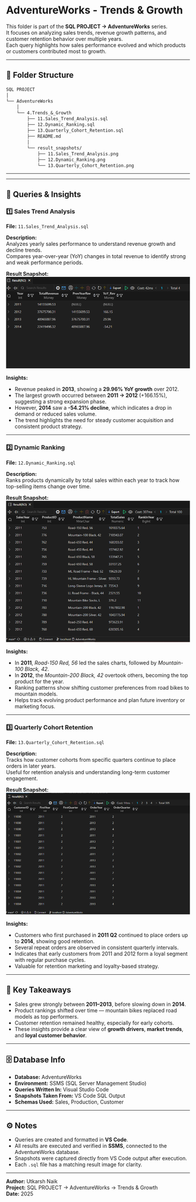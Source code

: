 # AdventureWorks - Trends & Growth

This folder is part of the **SQL PROJECT → AdventureWorks** series.  
It focuses on analyzing sales trends, revenue growth patterns, and customer retention behavior over multiple years.  
Each query highlights how sales performance evolved and which products or customers contributed most to growth.

---

## 📂 Folder Structure
```
SQL PROJECT
│
└── AdventureWorks
    │
    └── 4.Trends_&_Growth
        ├── 11.Sales_Trend_Analysis.sql
        ├── 12.Dynamic_Ranking.sql
        ├── 13.Quarterly_Cohort_Retention.sql
        ├── README.md
        │
        └── result_snapshots/
            ├── 11.Sales_Trend_Analysis.png
            ├── 12.Dynamic_Ranking.png
            └── 13.Quarterly_Cohort_Retention.png
```
---


---

## 🧩 Queries & Insights

### 1️⃣ Sales Trend Analysis  
**File:** `11.Sales_Trend_Analysis.sql`

**Description:**  
Analyzes yearly sales performance to understand revenue growth and decline trends.  
Compares year-over-year (YoY) changes in total revenue to identify strong and weak performance periods.

**Result Snapshot:**  
![Sales Trend Analysis](result_snapshots/11.Sales_Trend_Analysis.png)

**Insights:**  
- Revenue peaked in **2013**, showing a **29.96% YoY growth** over 2012.  
- The largest growth occurred between **2011 → 2012** (+166.15%), suggesting a strong expansion phase.  
- However, **2014** saw a **-54.21% decline**, which indicates a drop in demand or reduced sales volume.  
- The trend highlights the need for steady customer acquisition and consistent product strategy.

---

### 2️⃣ Dynamic Ranking  
**File:** `12.Dynamic_Ranking.sql`

**Description:**  
Ranks products dynamically by total sales within each year to track how top-selling items change over time.

**Result Snapshot:**  
![Dynamic Ranking](result_snapshots/12.Dynamic_Ranking.png)

**Insights:**  
- In **2011**, *Road-150 Red, 56* led the sales charts, followed by *Mountain-100 Black, 42*.  
- In **2012**, the *Mountain-200 Black, 42* overtook others, becoming the top product for the year.  
- Ranking patterns show shifting customer preferences from road bikes to mountain models.  
- Helps track evolving product performance and plan future inventory or marketing focus.

---

### 3️⃣ Quarterly Cohort Retention  
**File:** `13.Quarterly_Cohort_Retention.sql`

**Description:**  
Tracks how customer cohorts from specific quarters continue to place orders in later years.  
Useful for retention analysis and understanding long-term customer engagement.

**Result Snapshot:**  
![Quarterly Cohort Retention](result_snapshots/13.Quarterly_Cohort_Retention.png)

**Insights:**  
- Customers who first purchased in **2011 Q2** continued to place orders up to **2014**, showing good retention.  
- Several repeat orders are observed in consistent quarterly intervals.  
- Indicates that early customers from 2011 and 2012 form a loyal segment with regular purchase cycles.  
- Valuable for retention marketing and loyalty-based strategy.

---

## 🧠 Key Takeaways
- Sales grew strongly between **2011–2013**, before slowing down in **2014**.  
- Product rankings shifted over time — mountain bikes replaced road models as top performers.  
- Customer retention remained healthy, especially for early cohorts.  
- These insights provide a clear view of **growth drivers**, **market trends**, and **loyal customer behavior**.

---

## 🗄️ Database Info
- **Database:** AdventureWorks  
- **Environment:** SSMS (SQL Server Management Studio)  
- **Queries Written In:** Visual Studio Code  
- **Snapshots Taken From:** VS Code SQL Output  
- **Schemas Used:** Sales, Production, Customer  

---

## ⚙️ Notes
- Queries are created and formatted in **VS Code**.  
- All results are executed and verified in **SSMS**, connected to the AdventureWorks database.  
- Snapshots were captured directly from VS Code output after execution.  
- Each `.sql` file has a matching result image for clarity.

---

**Author:** Utkarsh Naik  
**Project:** SQL PROJECT → AdventureWorks → Trends & Growth  
**Date:** 2025
